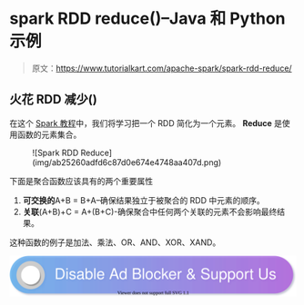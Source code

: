 # spark RDD reduce()–Java 和 Python 示例

> 原文：<https://www.tutorialkart.com/apache-spark/spark-rdd-reduce/>

## 火花 RDD 减少()

在这个 [Spark 教程](https://www.tutorialkart.com/apache-spark-tutorial/)中，我们将学习把一个 RDD 简化为一个元素。 **Reduce** 是使用函数的元素集合。

<figure class="aligncenter">![Spark RDD Reduce](img/ab25260adfd6c87d0e674e4748aa407d.png)</figure>

下面是聚合函数应该具有的两个重要属性

1.  **可交换的**A+B = B+A–确保结果独立于被聚合的 RDD 中元素的顺序。
2.  **关联**(A+B)+C = A+(B+C)-确保聚合中任何两个关联的元素不会影响最终结果。

这种函数的例子是加法、乘法、OR、AND、XOR、XAND。

[![](img/925da31b32d6bc3827932f6c8afb11bb.png)](https://www.tutorialkart.com/)